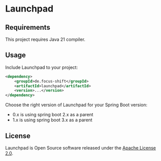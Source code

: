 # Launchpad

## Requirements

This project requires Java 21 compiler.


## Usage

Include Launchpad to your project:

```xml
<dependency>
    <groupId>de.focus-shift</groupId>
    <artifactId>launchpad</artifactId>
    <version>...</version>
</dependency>
```

Choose the right version of Launchpad for your Spring Boot version:
* 0.x is using spring boot 2.x as a parent
* 1.x is using spring boot 3.x as a parent

## License

Launchpad is Open Source software released under the [Apache License 2.0](LICENSE).
